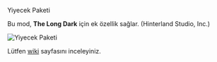 Yiyecek Paketi


Bu mod, **The Long Dark** için ek özellik sağlar. (Hinterland Studio, Inc.)


![Yiyecek Paketi](Images/showcase-all.jpg)


Lütfen [wiki](https://github.com/WulfMarius/Food-Pack/wiki) sayfasını inceleyiniz.
